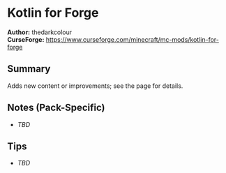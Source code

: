 # Kotlin for Forge

**Author:** thedarkcolour  
**CurseForge:** https://www.curseforge.com/minecraft/mc-mods/kotlin-for-forge

## Summary
Adds new content or improvements; see the page for details.

## Notes (Pack-Specific)
- _TBD_

## Tips
- _TBD_

